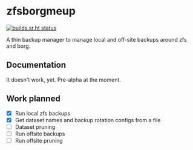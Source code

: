 # zfsborgmeup

[![builds.sr.ht status](https://builds.sr.ht/~dbalan/zfsborgmeup.svg)](https://builds.sr.ht/~dbalan/zfsborgmeup?)

A thin backup manager to manage local and off-site backups around zfs and borg.

## Documentation
It doesn't work, yet. Pre-alpha at the moment.

## Work planned
- [x] Run local zfs backups
- [x] Get dataset names and backup rotation configs from a file
- [ ] Dataset pruning
- [ ] Run offsite backups
- [ ] Run offsite pruning
